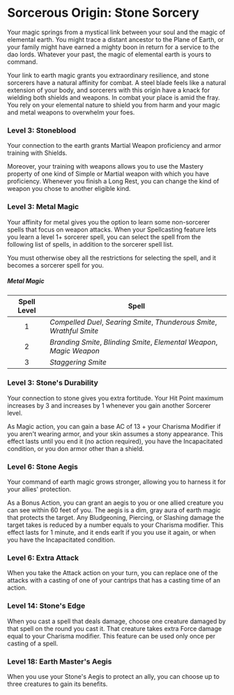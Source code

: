 # Sorcerous Origin: Stone Sorcery

Your magic springs from a mystical link between your soul and the magic of elemental earth. You might trace a distant ancestor to the Plane of Earth, or your family might have earned a mighty boon in return for a service to the dao lords. Whatever your past, the magic of elemental earth is yours to command.

Your link to earth magic grants you extraordinary resilience, and stone sorcerers have a natural affinity for combat. A steel blade feels like a natural extension of your body, and sorcerers with this origin have a knack for wielding both shields and weapons. In combat your place is amid the fray. You rely on your elemental nature to shield you from harm and your magic and metal weapons to overwhelm your foes.

### Level 3: Stoneblood

Your connection to the earth grants Martial Weapon proficiency and armor training with Shields.

Moreover, your training with weapons allows you to use the Mastery property of one kind of Simple or Martial weapon with which you have proficiency. Whenever you finish a Long Rest, you can change the kind of weapon you chose to another eligible kind.

### Level 3: Metal Magic

Your affinity for metal gives you the option to learn some non-sorcerer spells that focus on weapon attacks. When your Spellcasting feature lets you learn a level 1+ sorcerer spell, you can select the spell from the following list of spells, in addition to the sorcerer spell list. 

You must otherwise obey all the restrictions for selecting the spell, and it becomes a sorcerer spell for you.

##### Metal Magic
| Spell Level | Spell |
|:-:|---|
| 1 | *Compelled Duel*, *Searing Smite*, *Thunderous Smite*, *Wrathful Smite* |
| 2 | *Branding Smite*, *Blinding Smite*, *Elemental Weapon*, *Magic Weapon* |
| 3 | *Staggering Smite* |

### Level 3: Stone's Durability

Your connection to stone gives you extra fortitude. Your Hit Point maximum increases by 3 and increases by 1 whenever you gain another Sorcerer level.

As Magic action, you can gain a base AC of 13 + your Charisma Modifier if you aren't wearing armor, and your skin assumes a stony appearance. This effect lasts until you end it (no action required), you have the Incapacitated condition, or you don armor other than a shield.

### Level 6: Stone Aegis

Your command of earth magic grows stronger, allowing you to harness it for your allies' protection.

As a Bonus Action, you can grant an aegis to you or one allied creature you can see within 60 feet of you. The aegis is a dim, gray aura of earth magic that protects the target. Any Bludgeoning, Piercing, or Slashing damage the target takes is reduced by a number equals to your Charisma modifier. This effect lasts for 1 minute, and it ends earlt if you you use it again, or when you have the Incapacitated condition.

### Level 6: Extra Attack

When you take the Attack action on your turn, you can replace one of the attacks with a casting of one of your cantrips that has a casting time of an action. 

### Level 14: Stone's Edge

When you cast a spell that deals damage, choose one creature damaged by that spell on the round you cast it. That creature takes extra Force damage equal to your Charisma modifier. This feature can be used only once per casting of a spell.

### Level 18: Earth Master's Aegis

When you use your Stone's Aegis to protect an ally, you can choose up to three creatures to gain its benefits.